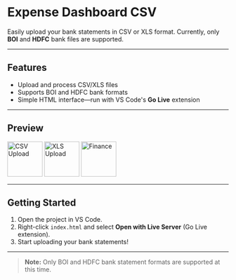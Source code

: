 # Expense Dashboard CSV

Easily upload your bank statements in CSV or XLS format. Currently, only **BOI** and **HDFC** bank files are supported.

---

## Features

- Upload and process CSV/XLS files
- Supports BOI and HDFC bank formats
- Simple HTML interface—run with VS Code's **Go Live** extension

---

## Preview

<img src="https://img.icons8.com/color/96/000000/csv.png" alt="CSV Upload" width="80"/>
<img src="https://img.icons8.com/color/96/000000/ms-excel.png" alt="XLS Upload" width="80"/>
<img src="https://img.icons8.com/fluency/96/000000/money.png" alt="Finance" width="80"/>

---

## Getting Started

1. Open the project in VS Code.
2. Right-click `index.html` and select **Open with Live Server** (Go Live extension).
3. Start uploading your bank statements!

---

> **Note:** Only BOI and HDFC bank statement formats are supported at this time.


